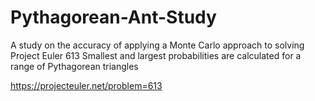 # Pythagorean-Ant-Study
A study on the accuracy of applying a Monte Carlo approach to solving  Project Euler 613
Smallest and largest probabilities are calculated for a range of Pythagorean triangles

https://projecteuler.net/problem=613
